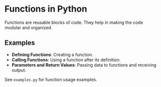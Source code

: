 # Functions in Python

Functions are reusable blocks of code. They help in making the code modular and organized.

## Examples
- **Defining Functions**: Creating a function.
- **Calling Functions**: Using a function after its definition.
- **Parameters and Return Values**: Passing data to functions and receiving output.

See `examples.py` for function usage examples.
